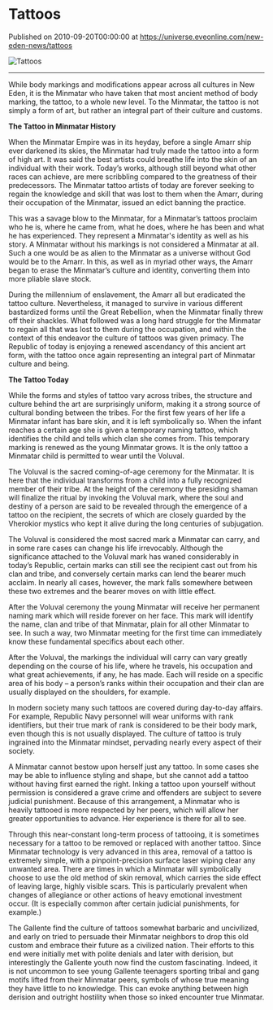 # Tattoos
Published on 2010-09-20T00:00:00 at https://universe.eveonline.com/new-eden-news/tattoos

![Tattoos](https://web.ccpgamescdn.com/communityassets/img/chronicles/chronicleImage/Tattoo.jpg)

---

While body markings and modifications appear across all cultures in New Eden, it is the Minmatar who have taken that most ancient method of body marking, the tattoo, to a whole new level. To the Minmatar, the tattoo is not simply a form of art, but rather an integral part of their culture and customs.

__The Tattoo in Minmatar History__

When the Minmatar Empire was in its heyday, before a single Amarr ship ever darkened its skies, the Minmatar had truly made the tattoo into a form of high art. It was said the best artists could breathe life into the skin of an individual with their work. Today’s works, although still beyond what other races can achieve, are mere scribbling compared to the greatness of their predecessors. The Minmatar tattoo artists of today are forever seeking to regain the knowledge and skill that was lost to them when the Amarr, during their occupation of the Minmatar, issued an edict banning the practice.

 This was a savage blow to the Minmatar, for a Minmatar’s tattoos proclaim who he is, where he came from, what he does, where he has been and what he has experienced. They represent a Minmatar's identity as well as his story. A Minmatar without his markings is not considered a Minmatar at all. Such a one would be as alien to the Minmatar as a universe without God would be to the Amarr. In this, as well as in myriad other ways, the Amarr began to erase the Minmatar’s culture and identity, converting them into more pliable slave stock. 

During the millennium of enslavement, the Amarr all but eradicated the tattoo culture. Nevertheless, it managed to survive in various different bastardized forms until the Great Rebellion, when the Minmatar finally threw off their shackles. What followed was a long hard struggle for the Minmatar to regain all that was lost to them during the occupation, and within the context of this endeavor the culture of tattoos was given primacy. The Republic of today is enjoying a renewed ascendancy of this ancient art form, with the tattoo once again representing an integral part of Minmatar culture and being.

__The Tattoo Today__

While the forms and styles of tattoo vary across tribes, the structure and culture behind the art are surprisingly uniform, making it a strong source of cultural bonding between the tribes. For the first few years of her life a Minmatar infant has bare skin, and it is left symbolically so. When the infant reaches a certain age she is given a temporary naming tattoo, which identifies the child and tells which clan she comes from. This temporary marking is renewed as the young Minmatar grows. It is the only tattoo a Minmatar child is permitted to wear until the Voluval. 

The Voluval is the sacred coming-of-age ceremony for the Minmatar. It is here that the individual transforms from a child into a fully recognized member of their tribe. At the height of the ceremony the presiding shaman will finalize the ritual by invoking the Voluval mark, where the soul and destiny of a person are said to be revealed through the emergence of a tattoo on the recipient, the secrets of which are closely guarded by the Vherokior mystics who kept it alive during the long centuries of subjugation.

The Voluval is considered the most sacred mark a Minmatar can carry, and in some rare cases can change his life irrevocably. Although the significance attached to the Voluval mark has waned considerably in today’s Republic, certain marks can still see the recipient cast out from his clan and tribe, and conversely certain marks can lend the bearer much acclaim. In nearly all cases, however, the mark falls somewhere between these two extremes and the bearer moves on with little effect.

After the Voluval ceremony the young Minmatar will receive her permanent naming mark which will reside forever on her face. This mark will identify the name, clan and tribe of that Minmatar, plain for all other Minmatar to see. In such a way, two Minmatar meeting for the first time can immediately know these fundamental specifics about each other. 

After the Voluval, the markings the individual will carry can vary greatly depending on the course of his life, where he travels, his occupation and what great achievements, if any, he has made.  Each will reside on a specific area of his body – a person’s ranks within their occupation and their clan are usually displayed on the shoulders, for example. 

In modern society many such tattoos are covered during day-to-day affairs. For example, Republic Navy personnel will wear uniforms with rank identifiers, but their true mark of rank is considered to be their body mark, even though this is not usually displayed. The culture of tattoo is truly ingrained into the Minmatar mindset, pervading nearly every aspect of their society. 

A Minmatar cannot bestow upon herself just any tattoo. In some cases she may be able to influence styling and shape, but she cannot add a tattoo without having first earned the right.  Inking a tattoo upon yourself without permission is considered a grave crime and offenders are subject to severe judicial punishment.  Because of this arrangement, a Minmatar who is heavily tattooed is more respected by her peers, which will allow her greater opportunities to advance.  Her experience is there for all to see. 

Through this near-constant long-term process of tattooing, it is sometimes necessary for a tattoo to be removed or replaced with another tattoo. Since Minmatar technology is very advanced in this area, removal of a tattoo is extremely simple, with a pinpoint-precision surface laser wiping clear any unwanted area.  There are times in which a Minmatar will symbolically choose to use the old method of skin removal, which carries the side effect of leaving large, highly visible scars. This is particularly prevalent when changes of allegiance or other actions of heavy emotional investment occur. (It is especially common after certain judicial punishments, for example.)

The Gallente find the culture of tattoos somewhat barbaric and uncivilized, and early on tried to persuade their Minmatar neighbors to drop this old custom and embrace their future as a civilized nation. Their efforts to this end were initially met with polite denials and later with derision, but interestingly the Gallente youth now find the custom fascinating. Indeed, it is not uncommon to see young Gallente teenagers sporting tribal and gang motifs lifted from their Minmatar peers, symbols of whose true meaning they have little to no knowledge. This can evoke anything between high derision and outright hostility when those so inked encounter true Minmatar.

